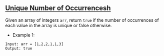 ## [Unique Number of Occurrencesh](https://leetcode.com/problems/unique-number-of-occurrences/description/)

Given an array of integers `arr`, return `true` if the number of occurrences of each value in the array is unique or false otherwise.


- Example 1:
```
Input: arr = [1,2,2,1,1,3]
Output: true
```
